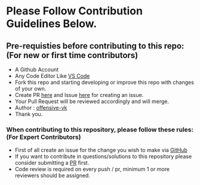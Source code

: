 # Please Follow Contribution Guidelines Below.

## Pre-requisties before contributing to this repo: (For new or first time contributors)
- A Github Account 
- Any Code Editor Like [VS Code](https://code.visualstudio.com/download)
- Fork this repo and starting developing or improve this repo with changes of your own.
- Create PR [here](https://github.com/offensive-vk/Classics/pr) and Issue [here](https://github.com/offensive-vk/Classics/issue) for creating an issue.
- Your Pull Request will be reviewed accordingly and will merge.
- Author : [offensive-vk](https://github.com/offensive-vk/)
- Thank you.

### When contributing to this repository, please follow these rules: (For Expert Contributors)
- First of all create an issue for the change you wish to make via [GitHub](https://github.com/offensive-vk/Classics/issue)
- If you want to contribute in questions/solutions to this repository please consider submitting a [PR](https://github.com/offensive-vk/Classics/pr) first.
- Code review is required on every push / pr, minimum 1 or more reviewers should be assigned.
